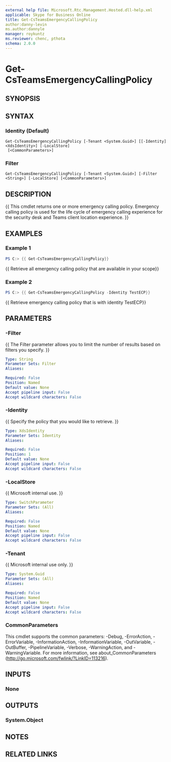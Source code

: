 ```yaml
---
external help file: Microsoft.Rtc.Management.Hosted.dll-help.xml 
applicable: Skype for Business Online 
title: Get-CsTeamsEmergencyCallingPolicy
author:danny-levin
ms.author:dannyle
manager: roykuntz
ms.reviewer: chenc, pthota
schema: 2.0.0
---
```


# Get-CsTeamsEmergencyCallingPolicy

## SYNOPSIS

## SYNTAX

### Identity (Default)
```
Get-CsTeamsEmergencyCallingPolicy [-Tenant <System.Guid>] [[-Identity] <XdsIdentity>] [-LocalStore]
 [<CommonParameters>]
```

### Filter
```
Get-CsTeamsEmergencyCallingPolicy [-Tenant <System.Guid>] [-Filter <String>] [-LocalStore] [<CommonParameters>]
```

## DESCRIPTION
{{ This cmdlet returns one or more emergency calling policy. Emergency calling policy is used for the life cycle of emergency calling experience for the security desk and Teams client location experience. }}

## EXAMPLES

### Example 1
```powershell
PS C:> {{ Get-CsTeamsEmergencyCallingPolicy}}
```

{{ Retrieve all emergency calling policy that are available in your scope}}

### Example 2
```powershell
PS C:> {{ Get-CsTeamsEmergencyCallingPolicy -Identity TestECP}}
```

{{ Retrieve emergency calling policy that is with identity TestECP}}

## PARAMETERS

### -Filter
{{ The Filter parameter allows you to limit the number of results based on filters you specify. }}

```yaml
Type: String
Parameter Sets: Filter
Aliases:

Required: False
Position: Named
Default value: None
Accept pipeline input: False
Accept wildcard characters: False
```

### -Identity
{{ Specify the policy that you would like to retrieve. }}

```yaml
Type: XdsIdentity
Parameter Sets: Identity
Aliases:

Required: False
Position: 1
Default value: None
Accept pipeline input: False
Accept wildcard characters: False
```

### -LocalStore
{{ Microsoft internal use. }}

```yaml
Type: SwitchParameter
Parameter Sets: (All)
Aliases:

Required: False
Position: Named
Default value: None
Accept pipeline input: False
Accept wildcard characters: False
```

### -Tenant
{{ Microsoft internal use only. }}

```yaml
Type: System.Guid
Parameter Sets: (All)
Aliases:

Required: False
Position: Named
Default value: None
Accept pipeline input: False
Accept wildcard characters: False
```

### CommonParameters
This cmdlet supports the common parameters: -Debug, -ErrorAction, -ErrorVariable, -InformationAction, -InformationVariable, -OutVariable, -OutBuffer, -PipelineVariable, -Verbose, -WarningAction, and -WarningVariable. For more information, see about_CommonParameters (http://go.microsoft.com/fwlink/?LinkID=113216).

## INPUTS

### None

## OUTPUTS

### System.Object
## NOTES

## RELATED LINKS
